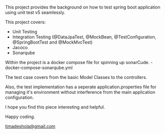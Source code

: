 This project provides the background on how to test spring boot application using unit test v5 seamlessly.

This project covers:
- Unit Testing
- Integration Testing (@DataJpaTest, @MockBean, @TestConfiguration, @SpringBootTest and @MockMvcTest)
- Jacoco
- Sonarqube

Within the project is a docker compose file for spinning up sonarCude.
    -   docker-compose-sonarqube.yml

The test case covers from the basic Model Classes to the controllers.

Also, the test implementation has a seperate application.properties file for managing 
it's environment without interference from the main application configuration.

I hope you find this piece interesting and helpful.

Happy coding.

timadeshola@gmail.com
